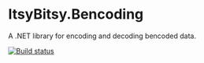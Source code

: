 # ItsyBitsy.Bencoding
A .NET library for encoding and decoding bencoded data.

[![Build status](https://ci.appveyor.com/api/projects/status/h0odq1aqyrob70c2/branch/default?svg=true)](https://ci.appveyor.com/project/carlreinke/itsybitsy-bencoding/branch/default)